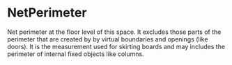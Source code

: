 NetPerimeter
============

Net perimeter at the floor level of this space. It excludes those parts of the perimeter that are created by by virtual boundaries and openings (like doors). It is the measurement used for skirting boards and may includes the perimeter of internal fixed objects like columns.
